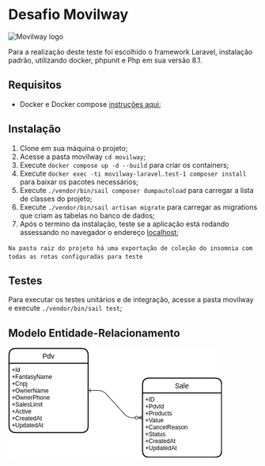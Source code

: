 # Desafio Movilway

![Movilway logo](https://movilway.com.br/img/logo.png)

Para a realização deste teste foi escolhido o framework Laravel, instalação padrão, utilizando docker, phpunit e Php em sua versão 8.1.

## Requisitos
* Docker e Docker compose [instruções aqui](https://docs.docker.com/engine/install/ubuntu/#installation-methods);

## Instalação
1. Clone em sua máquina o projeto;
1. Acesse a pasta movilway `cd movilway`;
1. Execute `docker compose up -d --build` para criar os containers;
1. Execute `docker exec -ti movilway-laravel.test-1 composer install` para baixar os pacotes necessários;
1. Execute `./vendor/bin/sail composer dumpautoload` para carregar a lista de classes do projeto;
1. Execute `./vendor/bin/sail artisan migrate` para carregar as migrations que criam as tabelas no banco de dados;
1. Após o termino da instalação, teste se a aplicação está rodando assessando no navegador o endereço [localhost](http://localhost:80);

`Na pasta raiz do projeto há uma exportação de coleção do insomnia com todas as rotas configuradas para teste`

## Testes
Para executar os testes unitários e de integração, acesse a pasta movilway e execute `./vendor/bin/sail test`;

## Modelo Entidade-Relacionamento

![ER Movilway](./ER_movilway.png)

